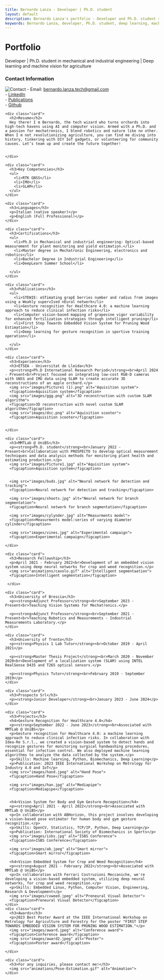```yaml
---
title: Bernardo Lanza - Developer | Ph.D. student
layout: default
description: Bernardo Lanza's portfolio - Developer and Ph.D. student specializing in deep learning and machine vision for agriculture.
keywords: Bernardo Lanza, developer, Ph.D. student, deep learning, machine vision, agriculture, mechatronics, AI, robotics
---
```


# Portfolio

Developer | Ph.D. student in mechanical and industrial engineering | Deep learning and machine vision for agriculture


<div class="main-content">
    <div class="card">
      <h3>Contact Information</h3>
      <p>
        <img src="images/photo1634809532 (1).jpeg" alt="Contact">
        - Email: <a href="mailto:bernardo.lanza.tech@gmail.com">bernardo.lanza.tech@gmail.com</a><br>
        - <a href="https://www.linkedin.com/in/bernardo-lanza-554064163">LinkedIn</a><br>
        - <a href="https://scholar.google.it/citations?user=xE5inBMAAAAJ&hl=it">Publications</a><br>
        - <a href="https://github.com/bernardolanza93">Github</a>
      </p>
    </div>


    <div class="card">
      <h2>Resume</h2>
      Hey there! I m Bernardo, the tech wizard who turns orchards into high-tech havens using AI and computer vision. Armed with a Ph.D. and a passion for mechatronics, I blend robotics and nature like no other. When I m not revolutionizing agriculture, you can find me diving into history, tinkering with DIY IoT gadgets, or volunteering for community causes. Let’s team up and create the future together!
      

    </div>

    <div class="card">
      <h3>Key Competencies</h3>
      <ul>
        <li>RTK GNSS</li>
        <li>IMU</li>
        <li>SLAM</li>
      </ul>
    </div>

    <div class="card">
      <h3>Languages</h3>
      <p>Italian (native speaker)</p>
      <p>English (Full Professional)</p>
    </div>

    <div class="card">
      <h3>Certifications</h3>
      <ul>
        <li>Ph.D in Mechanical and industrial engineering: Optical-based measurement for plant monitoring and yield estimation.</li>
        <li>Master degree in Mechatronic Engineering, electronics and robotics</li>
        <li>Bachelor Degree in Industrial Engineering</li>
        <li>DeepLearn Summer School</li>

      </ul>
    </div>

    <div class="card">
      <h3>Publications</h3>
      <ul>
        <li>STEWIE: eSTimating grapE berries number and radius from images using a Weakly supervIsed nEural network</li>
        <li>Gesture recognition for Healthcare 4.0: a machine learning approach to reduce clinical infection risks</li>
        <li>Computer vision-based mapping of grapevine vigor variability for enhanced fertilization strategies through intelligent pruning</li>
        <li>First Step Towards Embedded Vision System for Pruning Wood Estimation</li>
        <li>Deep learning for gesture recognition in sportive training operation</li>
        
      </ul>
    </div>

    <div class="card">
      <h3>Experience</h3>
      <h3>ETSEA - Universitat de Lleida</h3>
      <p><strong>Ph.D International Research Period</strong><br>April 2024 - Present<br>Project focused on integrating low-cost RGB-D cameras with GNSS and IMU data using SLAM to create accurate 3D reconstructions of an apple orchard.</p>
      <img src="images/Picture1 (1).png" alt="Aquisition system">
      <figcaption>Aquisition system</figcaption>
      <img src="images/ggg.png" alt="3D reconstruction with custom SLAM algorithm">
      <figcaption>3D reconstruction with novel custom SLAM algorithm</figcaption>
      <img src="images/dsc.png" alt="Aquisition scooter">
      <figcaption>Aquisition scooter</figcaption>
      

    </div>

    <div class="card">
      <h3>MMTLab @ UniBS</h3>
      <p><strong>Ph.D. student</strong><br>January 2022 - Present<br>Collaboration with PROSPECTO to develop optical measurement techniques and data analysis methods for monitoring plant health and estimating production.</p>
      <img src="images/Picture1.jpg" alt="Aquisition system">
      <figcaption>Aquisition system</figcaption>


      <img src="images/buds.jpg" alt="Neural network for detection and tracking">
      <figcaption>Neural network for detection and tracking</figcaption>

      <img src="images/shoots.jpg" alt="Neural network for branch segmentation">
      <figcaption>Neural network for branch segmentation</figcaption>

      <img src="images/cylynder.jpg" alt="Measurments model">
      <figcaption>Measurments model:series of varying diameter cylinder</figcaption>

      <img src="images/vines.jpg" alt="Experimental campaign">
      <figcaption>Experimental campaign</figcaption>

    </div>

    <div class="card">
      <h3>Research Fellowship</h3>
      <p>April 2021 - February 2022<br>Development of an embedded vision system using deep neural networks for crop and weed recognition.</p>
      <img src="animations/cavolo.gif" alt="Intelligent segmentaation">   
      <figcaption>Intelligent segmentation</figcaption>

     </div>

    <div class="card">
      <h3>University of Brescia</h3>
      <p><strong>Adjunct Professor</strong><br>September 2023 - Present<br>Teaching Vision Systems for Mechatronics.</p>

      <p><strong>Adjunct Professor</strong><br>September 2021 - Present<br>Teaching Robotics and Measurements - Industrial Measurements Laboratory.</p>
    </div>

    <div class="card">
      <h3>University of Trento</h3>
      <p><strong>Physics 1 Lab Tutor</strong><br>October 2019 - April 2021</p>

      <p><strong>Master Thesis Project</strong><br>March 2020 - November 2020<br>Development of a localization system (SLAM) using INTEL RealSense D435 and T265 optical sensors.</p>

      <p><strong>Physics Tutor</strong><br>February 2019 - September 2019</p>
    </div>

    <div class="card">
      <h3>Prospecto Srl</h3>
      <p><strong>Junior Developer</strong><br>January 2023 - June 2024</p>
    </div>

    <div class="card">
      <h3>Projects</h3>
      <h4>Gesture Recognition for Healthcare 4.0</h4>
      <p><strong>September 2022 - June 2023</strong><br>Associated with MMTLab @ UniBS</p>
      <p>Gesture recognition for Healthcare 4.0: a machine learning approach to reduce clinical infection risks. In collaboration with Idea-Re S.r.l., we created a vision-based system to detect hands and recognize gestures for monitoring surgical handwashing procedures, essential for infection control. We also deployed machine learning algorithms to analyze the data collected by the system.</p>
      <p>Skills: Machine learning, Python, Biomechanics, Deep Learning</p>
      <p>Publication: 2023 IEEE International Workshop on Metrology for Industry 4.0 and IoT</p>
      <img src="images/hand.jpeg" alt="Hand Pose">  
      <figcaption>Hand Pose</figcaption>

      <img src="images/han.jpg" alt="Mediapipe">   
      <figcaption>Mediapipe</figcaption>

      
      <h4>Vision System for Body and Gym Gesture Recognition</h4>
      <p><strong>April 2021 - April 2022</strong><br>Associated with MMTLab @ UniBS</p>
      <p>In collaboration with ABHorizon, this project involves developing a vision-based pose estimator for human body and gym gesture recognition.</p>
      <p>Skills: OpenCV, Statistics, TCP/IP, Python, Deep Learning</p>
      <p>Publication: International Society of Biomechanics in Sports</p>
      <img src="images/isbs.jpg" alt="ISBS Conference">
      <figcaption>ISBS Conference</figcaption>

      <img src="images/ab.jpeg" alt="Smart mirror">
      <figcaption>Smart mirror</figcaption>

      <h4>Vision Embedded System for Crop and Weed Recognition</h4>
      <p><strong>August 2021 - February 2022</strong><br>Associated with MMTLab @ UniBS</p>
      <p>In collaboration with Ferrari Costruzioni Meccaniche, we're developing a vision-based embedded system, utilizing deep neural networks, for crop and weed recognition.</p>
      <p>Skills: Embedded Linux, Python, Computer Vision, Engineering, Research & Development</p>
      <img src="images/cvweed.jpeg" alt="Preneural Visual Detector">
      <figcaption>Preneural Visual Detector</figcaption>
    </div>
    <div class="card">
      <h3>Awards</h3>
      <p>2023 Best Poster Award at the IEEE International Workshop on Metrology for Agriculture and Forestry for the poster "FIRST STEP TOWARDS EMBEDDED VISION SYSTEM FOR PRUNING WOOD ESTIMATION."</p>
      <img src="images/award.jpeg" alt="Conference award">
      <figcaption>Conference award</figcaption>
      <img src="images/award2.jpeg" alt="Poster">
      <figcaption>Poster award</figcaption>

    </div>

    <div class="card">
      <h3>For any inquiries, please contact me!</h3>
      <img src="animations/Pose-Estimation.gif" alt="Animation">
    </div>
</div>
